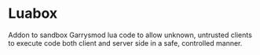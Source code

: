 # Luabox
Addon to sandbox Garrysmod lua code to allow unknown, untrusted clients to execute code both client and server side in a safe, controlled manner.
